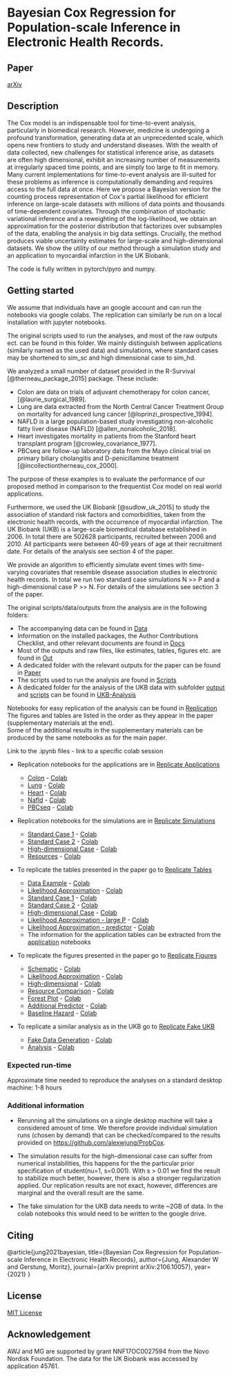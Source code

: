 # **Bayesian Cox Regression for Population-scale Inference in Electronic Health Records**.

## **Paper**
[arXiv](https://arxiv.org/abs/2106.10057)

## **Description**
The Cox model is an indispensable tool for time-to-event analysis, particularly in biomedical research. However, medicine is undergoing a profound transformation, generating data at an unprecedented scale, which opens new frontiers to study and understand diseases. With the wealth of data collected, new challenges for statistical inference arise, as datasets are often high dimensional, exhibit an increasing number of measurements at irregularly spaced time points, and are simply too large to fit in memory. Many current implementations for time-to-event analysis are ill-suited for these problems as inference is computationally demanding and requires access to the full data at once.
Here we propose a Bayesian version for the counting process representation of Cox's partial likelihood for efficient inference on large-scale datasets with millions of data points and thousands of time-dependent covariates. Through the combination of stochastic variational inference and a reweighting of the log-likelihood, we obtain an approximation for the posterior distribution that factorizes over subsamples of the data, enabling the analysis in big data settings.
Crucially, the method produces viable uncertainty estimates for large-scale and high-dimensional datasets.
We show the utility of our method through a simulation study and an application to myocardial infarction in the UK Biobank.

The code is fully written in pytorch/pyro and numpy.

## **Getting started**

We assume that individuals have an google account and can run the notebooks via google colabs. The replication can similarly be run on a local installation with jupyter notebooks.

The original scripts used to run the analyses, and most of the raw outputs ect. can be found in this folder.
We mainly distinguish between applications (similarly named as the used data) and simulations, where standard cases may be shortened to sim_sc and high dimensional case to sim_hd.

We analyzed a small number of dataset provided in the R-Survival [@therneau_package_2015] package.
These include:
- Colon are data on trials of adjuvant chemotherapy for colon cancer,  [@laurie_surgical_1989].
- Lung are data extracted from the North Central Cancer Treatment Group on mortality for advanced lung cancer [@loprinzi_prospective_1994].
- NAFLD is a large population-based study investigating non-alcoholic fatty liver disease (NAFLD) [@allen_nonalcoholic_2018].
- Heart investigates mortality in patients from the Stanford heart transplant program [@crowley_covariance_1977].
- PBCseq are follow-up laboratory data from the Mayo clinical trial on primary biliary cholangitis and D-penicillamine treatment [@incollectiontherneau_cox_2000].  

The purpose of these examples is to evaluate the performance of our proposed method in comparison to the frequentist Cox model on real world applications.

Furthermore, we used the UK Biobank [@sudlow_uk_2015] to study the association of standard risk factors and comorbidities, taken from the electronic health records, with the occurrence of myocardial infarction.
The UK Biobank (UKB) is a large-scale biomedical database established in 2006. In total there are 502628 participants, recruited between 2006 and 2010. All participants were between 40-69 years of age at their recruitment date.  For details of the analysis see section 4 of the paper.

We provide an algorithm to efficiently simulate event times with time-varying covariates that resemble disease association studies in electronic health records. In total we run two standard case simulations N >> P and a high-dimensional case P >> N. For details of the simulations see section 3 of the paper.

The original scripts/data/outputs from the analysis are in the following folders:
- The accompanying data can be found in [Data](./data)
- Information on the installed packages, the Author Contributions Checklist, and other relevant documents are found in [Docs](./docs)
- Most of the outputs and raw files, like estimates, tables, figures etc. are found in [Out](./out)
- A dedicated folder with the relevant outputs for the paper can be found in [Paper](./paper)
- The scripts used to run the analysis are found in [Scripts](./scripts)
- A dedicated folder for the analysis of the UKB data with subfolder [output](./ukb/out) and [scripts](./ukb/scripts) can be found in [UKB-Analysis](./ukb)

Notebooks for easy replication of the analysis can be found in [Replication](./replication)  
The figures and tables are listed in the order as they appear in the paper (supplementary materials at the end).  
Some of the additional results in the supplementary materials can be produced by the same notebooks as for the main paper.   

Link to the .ipynb files - link to a specific colab session

- Replication notebooks for the applications are in [Replicate Applications](./replication/application)
    - [Colon](./replication/application/colon.ipynb) - [Colab](https://colab.research.google.com/drive/1x_Qr3ex96ZFIKe91k1Z_tIBRcK73UfQ4)
    - [Lung](./replication/application/lung.ipynb) - [Colab](https://colab.research.google.com/drive/1eUSzHgtipGXoOVaEUwd3Jj2VDgkjj0Dr)
    - [Heart](./replication/application/heart.ipynb) - [Colab](https://colab.research.google.com/drive/16FU7wPTghEZ9mmjUwiCOHpQimuqF4idt)
    - [Nafld](./replication/application/nafld.ipynb) - [Colab](https://colab.research.google.com/drive/1cN8BMEHQc_WkZDCfgfAzSj7uE7XYMbWE)
    - [PBCseq](./replication/application/pbcseq.ipynb) - [Colab](https://colab.research.google.com/drive/1d_fHJgA3kY7g96IBz6INZO87LNc9T6ym)

- Replication notebooks for the simulations are in [Replicate Simulations](./replication/simulations)
    - [Standard Case 1](./replication/simulation/standard_case1.ipynb) - [Colab](https://colab.research.google.com/drive/1zSDf9gLQpszHfkyidZqwMoipQtv4Z9MQ)
    - [Standard Case 2](./replication/simulation/standard_case2.ipynb) - [Colab](https://colab.research.google.com/drive/1Mj-hxLaJ5wTcUkGiaEaR0IDkVrbSOHof)
    - [High-dimensional Case](./replication/simulation/highdimensional_case.ipynb) - [Colab](https://colab.research.google.com/drive/1-dcQ-PRfmIxDyH3O9JVwzwPLnKDCPPg1)
    - [Resources](./replication/simulation/resources.ipynb) - [Colab](https://colab.research.google.com/drive/1WqB5CtoGZbknBK1yt3L2e6_aEeQJg_DY)

- To replicate the tables presented in the paper go to [Replicate Tables](./replication/tables)
    - [Data Example](./replication/tables/data_example.ipynb) - [Colab](https://colab.research.google.com/drive/1ibBz6-1qdvD13-sxJDmD6Ux2V5S0BauK)
    - [Likelihood Approximation](./replication/tables/likelihood_approx.ipynb) - [Colab](https://colab.research.google.com/drive/17phSXoncVM2A-lBCPZyy7y58e4vqNo_v)
    - [Standard Case 1](./replication/tables/standard_case1_table.ipynb) - [Colab](https://colab.research.google.com/drive/1g9waGQ0t1dDp3gQyquHAoOWTn3-nF6tS)
    - [Standard Case 2](./replication/tables/standard_case2_table.ipynb) - [Colab](https://colab.research.google.com/drive/1z4lBhkLakOwiRakbOy7dIDgAMG423de6)
    - [High-dimensional Case](./replication/tables/highdimensional_case_table.ipynb) - [Colab](https://colab.research.google.com/drive/1y4-Zlmb-ncS-AtwThsnzFofTMfJw5BHo)
    - [Likelihood Approximation - large P](./replication/tables/likelihood_approx_additional1.ipynb) - [Colab](https://colab.research.google.com/drive/142OipPL3aadxomaOwvoui-iV-IuLhflr)
    - [Likelihood Approximation - predictor](./replication/tables/likelihood_approx_additional2.ipynb) - [Colab](https://colab.research.google.com/drive/1u0xA6s_HOGu94amigZOZnP39RNq_pypn)
    - The information for the application tables can be extracted from the [application](./replication/application) notebooks

- To replicate the figures presented in the paper go to [Replicate Figures](./replication/figures)
    - [Schematic](./replication/figures/schematic.ipynb) - [Colab](https://colab.research.google.com/drive/1h3Yobtfwi6KyfUesWCeAPW-traP9Bi9r)
    - [Likelihood Approximation](./replication/figures/likelihood_approximation.ipynb) - [Colab](https://colab.research.google.com/drive/1BcOKb-1ywakrp-f1AD9td-CA5tMRZ5e2)
    - [High-dimensional](./replication/figures/hd.ipynb) - [Colab](https://colab.research.google.com/drive/1KUG1B5gnJioaXEvaPYYoebgEkzu0MrIM)
    - [Resource Comparison](./replication/figures/resource.ipynb) - [Colab](https://colab.research.google.com/drive/1wvjgoTnEipaktyq6nw7JJQKFrgX6UNyP)
    - [Forest Plot](./replication/figures/forest_plot.ipynb) - [Colab](https://colab.research.google.com/drive/1XGsx5Hp_cuHQh7iW_7-ss549_WndFnUD)
    - [Additional Predictor](./replication/figures/predictor.ipynb) - [Colab](https://colab.research.google.com/drive/12fWxgz5c4KgCWf8yNKr9-uislz3BXYN4)
    - [Baseline Hazard](./replication/figures/baseline_hazard.ipynb) - [Colab](https://colab.research.google.com/drive/1V6PwT1miY8vrrNllJH6Rg5qFZMq7CA9z)

- To replicate a similar analysis as in the UKB go to [Replicate Fake UKB](./replication/ukb)
    - [Fake Data Generation](./replication/ukb/00_fakedata.ipynb) - [Colab](https://colab.research.google.com/drive/175xgLqnI4jVHda3sg38iuNLEvO2DfShJ)
    - [Analysis](./replication/ukb/01_fakeanalysis.ipynb) - [Colab](https://colab.research.google.com/drive/1zyRTxI4ptVGolbzfrMf69KTBVp7fl4-U)


### Expected run-time
Approximate time needed to reproduce the analyses on a standard desktop machine:
1-8 hours

### Additional information
- Rerunning all the simulations on a single desktop machine will take a considered amount of time. We therefore provide individual simulation runs (chosen by demand) that can be checked/compared to the results provided on https://github.com/alexwjung/ProbCox.

- The simulation results for the high-dimensional case can suffer from numerical instabilities, this happens for the the particular prior specification of student(nu=1, s=0.001). With s > 0.01 we find the result to stabilize much better, however, there is also a stronger regularization applied.
Our replication results are not exact, however, differences are marginal and the overall result are the same.

- The fake simulation for the UKB data needs to write ~2GB of data. In the colab notebooks this would need to be written to the google drive.

## **Citing**
@article{jung2021bayesian,
  title={Bayesian Cox Regression for Population-scale Inference in Electronic Health Records},
  author={Jung, Alexander W and Gerstung, Moritz},
  journal={arXiv preprint arXiv:2106.10057},
  year={2021}
}

## **License**
[MIT License](./LICENSE)

## **Acknowledgement**
AWJ and MG are supported by grant NNF17OC0027594 from the Novo Nordisk Foundation.
The data for the UK Biobank was accessed by application 45761.

